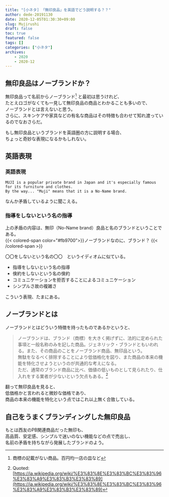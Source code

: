 ```yaml
---
title: "[小ネタ] 「無印良品」を英語でどう説明する？？"
author: dede-20191130
date: 2020-12-05T01:30:30+09:00
slug: Mujirushi
draft: false
toc: true
featured: false
tags: []
categories: ["小ネタ"]
archives:
    - 2020
    - 2020-12
---
```


## 無印良品はノーブランドか？

無印良品って名前からノーブランド[^1]
と最初は思うけれど、  
たとえロゴがなくても一見して無印良品の商品とわかることも多いので、  
ノーブランドとは言えないと思う。  
さらに、スキンケアや家具などの有名な商品はその特徴も合わせて知れ渡っているのでなおさらだ。

もし無印良品というブランドを英語圏の方に説明する場合、  
ちょっと奇妙な表現になるかもしれない。

## 英語表現

### 英語表現

```language
MUJI is a popular private brand in Japan and it's especially famous for its furniture and clothes.
By the way... "Muji" means that it is a No-Name brand.
```

なんか矛盾しているように聞こえる。

### 指導をしないという名の指導

上の矛盾の内容は、無印（No-Name brand）良品と名のブランドということである。  
{{< colored-span color="#fb9700">}}ノーブランドなのに、ブランド？  {{< /colored-span >}}

〇〇をしないという名の〇〇　というイディオムに似ている。

- 指導をしないという名の指導  
- 倹約をしないという名の倹約    
- コミュニケーションを拒否することによるコミュニケーション
- シンプルさ故の複雑さ

こういう表現、たまにある。

## ノーブランドとは

ノーブランドとはどういう特徴を持ったものであるかというと、
> ノーブランドは、ブランド（商標）を大きく掲げずに、法的に定められた事項と一般名称のみを記した商品。ジェネリック・ブランドともいわれる。また、その商品のことをノーブランド商品、無印品という。  
無駄をなるべく排除することにより低価格化を図り、また商品の本来の機能を特化させようというのが共通的な考えになる。  
ただ、通常のブランド商品に比べ、価値の低いものとして見られたり、仕入れをする業者が少ないという欠点もある。[^2]

翻って無印良品を見ると、  
低価格かと言われると微妙な価格であり、  
商品の本来の機能を特化という点ではこれ以上無く合致している。

## 自己をうまくブランディングした無印良品

もとは西友のPB関連商品だった無印も、  
高品質、安定感、シンプルで迷いのない機能などの点で売出し、  
名前の矛盾を持ちながら発展したブランドのよう。


[^1]: 商標の記載がない商品。百円均一店の皿など  
[^2]: Quoted: [https://ja.wikipedia.org/wiki/%E3%83%8E%E3%83%BC%E3%83%96%E3%83%A9%E3%83%B3%E3%83%89](https://ja.wikipedia.org/wiki/%E3%83%8E%E3%83%BC%E3%83%96%E3%83%A9%E3%83%B3%E3%83%89)